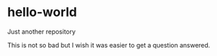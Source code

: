 # hello-world
Just another repository

This is not so bad but I wish it was easier to get a question answered. 

